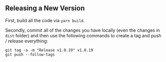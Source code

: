 ## Releasing a New Version

First, build all the code via `yarn build`.

Secondly, commit all of the changes you have locally (even the changes in `dist` folder) and then use the following commands to create a tag and push / release everything:

```
git tag -a -m "Release v1.0.19" v1.0.19
git push --follow-tags
```

